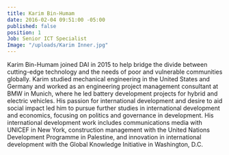 ```yaml
---
title: Karim Bin-Humam
date: 2016-02-04 09:51:00 -05:00
published: false
position: 1
Job: Senior ICT Specialist
Image: "/uploads/Karim Inner.jpg"
---
```


Karim Bin-Humam joined DAI in 2015 to help bridge the divide between cutting-edge technology and the needs of poor and vulnerable communities globally. Karim studied mechanical engineering in the United States and Germany and worked as an engineering project management consultant at BMW in Munich, where he led battery development projects for hybrid and electric vehicles. His passion for international development and desire to aid social impact led him to pursue further studies in international development and economics, focusing on politics and governance in development. His international development work includes communications media with UNICEF in New York, construction management with the United Nations Development Programme in Palestine, and innovation in international development with the Global Knowledge Initiative in Washington, D.C.